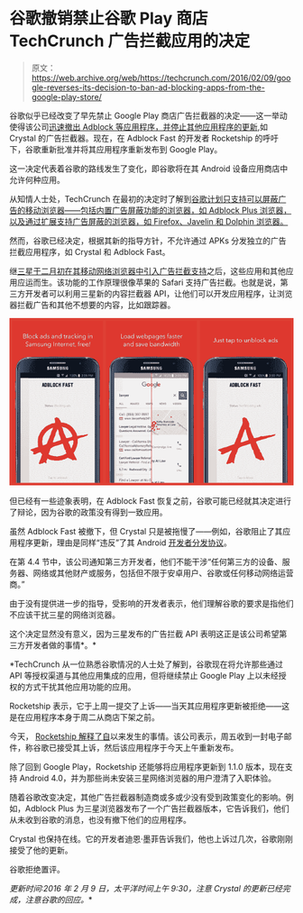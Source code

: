 # 谷歌撤销禁止谷歌 Play 商店 TechCrunch 广告拦截应用的决定

> 原文：<https://web.archive.org/web/https://techcrunch.com/2016/02/09/google-reverses-its-decision-to-ban-ad-blocking-apps-from-the-google-play-store/>

谷歌似乎已经改变了早先禁止 Google Play 商店广告拦截器的决定——这一举动使得该公司[迅速撤出 Adblock 等应用程序，并停止其他应用程序的更新](https://web.archive.org/web/20221209170725/https://beta.techcrunch.com/2016/02/03/google-boots-ad-blockers-from-google-play/),如 Crystal 的广告拦截器。现在，在 Adblock Fast 的开发者 Rocketship 的呼吁下，谷歌重新批准并将其应用程序重新发布到 Google Play。

这一决定代表着谷歌的路线发生了变化，即谷歌将在其 Android 设备应用商店中允许何种应用。

从知情人士处，TechCrunch 在最初的决定时了解到[谷歌计划只支持可以屏蔽广告的移动浏览器——包括内置广告屏蔽功能的浏览器，如 Adblock Plus 浏览器，以及通过扩展支持广告屏蔽的浏览器，如 Firefox、Javelin 和 Dolphin 浏览器。](https://web.archive.org/web/20221209170725/https://beta.techcrunch.com/2016/02/03/google-boots-ad-blockers-from-google-play/)

然而，谷歌已经决定，根据其新的指导方针，不允许通过 APKs 分发独立的广告拦截应用程序，如 Crystal 和 Adblock Fast。

继[三星于二月初在其移动网络浏览器中引入广告拦截支持](https://web.archive.org/web/20221209170725/https://beta.techcrunch.com/2016/02/01/following-apples-move-samsung-rolls-out-ad-blocking-to-android-devices/#.s2agxy:3qI0)之后，这些应用和其他应用应运而生。该功能的工作原理很像苹果的 Safari 支持广告拦截。也就是说，第三方开发者可以利用三星新的内容拦截器 API，让他们可以开发应用程序，让浏览器拦截广告和其他不想要的内容，比如跟踪器。

![adblock-samsung](img/157eeef2d7f25714b32f12447ef27395.png)

但已经有一些迹象表明，在 Adblock Fast 恢复之前，谷歌可能已经就其决定进行了辩论，因为谷歌的政策没有得到一致应用。

虽然 Adblock Fast 被撤下，但 Crystal 只是被拖慢了——例如，谷歌阻止了其应用程序更新，理由是同样“违反”了其 Android [开发者分发协议](https://web.archive.org/web/20221209170725/https://play.google.com/about/developer-distribution-agreement.html#prohibited)。

在第 4.4 节中，该公司通知第三方开发者，他们不能干涉“任何第三方的设备、服务器、网络或其他财产或服务，包括但不限于安卓用户、谷歌或任何移动网络运营商。”

由于没有提供进一步的指导，受影响的开发者表示，他们理解谷歌的要求是指他们不应该干扰三星的网络浏览器。

这个决定显然没有意义，因为三星发布的广告拦截 API 表明这正是该公司希望第三方开发者做的事情*。*

 *TechCrunch 从一位熟悉谷歌情况的人士处了解到，谷歌现在将允许那些通过 API 等授权渠道与其他应用集成的应用，但将继续禁止 Google Play 上以未经授权的方式干扰其他应用功能的应用。

Rocketship 表示，它于上周一提交了上诉——当天其应用程序更新被拒绝——这是在应用程序本身于周二从商店下架之前。

今天， [Rocketship 解释了自](https://web.archive.org/web/20221209170725/https://log.rocketshipapps.com/adblock-fast-for-android-relaunches-b7a650212ee0#.q5keas9vu)以来发生的事情。该公司表示，周五收到一封电子邮件，称谷歌已接受其上诉，然后该应用程序于今天上午重新发布。

除了回到 Google Play，Rocketship 还能够将应用程序更新到 1.1.0 版本，现在支持 Android 4.0，并为那些尚未安装三星网络浏览器的用户澄清了入职体验。

随着谷歌改变决定，其他广告拦截器制造商或多或少没有受到政策变化的影响。例如，Adblock Plus 为三星浏览器发布了一个广告拦截器版本，它告诉我们，他们从未收到谷歌的消息，也没有撤下他们的应用程序。

Crystal 也保持在线。它的开发者迪恩·墨菲告诉我们，他也上诉过几次，谷歌刚刚接受了他的更新。

谷歌拒绝置评。

*更新时间:2016 年 2 月 9 日，太平洋时间上午 9:30，注意 Crystal 的更新已经完成，注意谷歌的回应。**